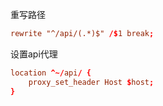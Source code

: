 重写路径
```conf
rewrite "^/api/(.*)$" /$1 break;
```

设置api代理
```conf
location ^~/api/ {
	proxy_set_header Host $host;
}
```